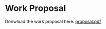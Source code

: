 # Work Proposal

Donwload the work proposal here: <a href="/mac0499/project/proposal.pdf" target="blank">proposal.pdf</a>
